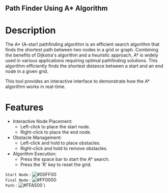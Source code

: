 ## Path Finder Using A* Algorithm

# Description
The A* (A-star) pathfinding algorithm is an efficient search algorithm that finds the shortest path between two nodes in a grid or graph. Combining the benefits of Dijkstra's algorithm and a heuristic approach, A* is widely used in various applications requiring optimal pathfinding solutions.
This algorithm efficiently finds the shortest distance between a start and an end node in a given grid.

This tool provides an interactive interface to demonstrate how the A* algorithm works in real-time.

# Features
- Interactive Node Placement:
   - Left-click to place the start node.
   - Right-click to place the end node.
- Obstacle Management:
   - Left-click and hold to place obstacles.
   - Right-click and hold to remove obstacles.
- Algorithm Execution:
   - Press the space bar to start the A* search.
   - Press the 'R' key to reset the grid.

`Start Node` : ![#00FF00](https://placehold.co/10x10/00FF00/00FF00.png) \
`Final Node` : ![#FF0000](https://placehold.co/10x10/FF0000/FF0000.png) \
`Path` : ![#FFA500](https://placehold.co/10x10/FFA500/FFA500.png) \
